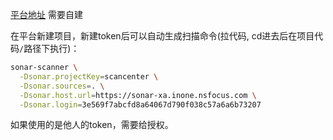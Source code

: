 [平台地址](https://127.0.0.1/) 需要自建

在平台新建项目，新建token后可以自动生成扫描命令(拉代码, cd进去后在项目代码`/`路径下执行)：
```bash
sonar-scanner \
  -Dsonar.projectKey=scancenter \
  -Dsonar.sources=. \
  -Dsonar.host.url=https://sonar-xa.inone.nsfocus.com \
  -Dsonar.login=3e569f7abcfd8a64067d790f038c57a6a6b73207
```
如果使用的是他人的token，需要给授权。
